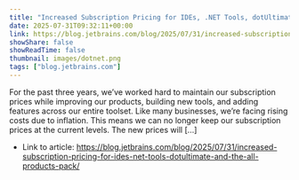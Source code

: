 ```yaml
---
title: "Increased Subscription Pricing for IDEs, .NET Tools, dotUltimate, and the All Products Pack"
date: 2025-07-31T09:32:11+00:00
link: https://blog.jetbrains.com/blog/2025/07/31/increased-subscription-pricing-for-ides-net-tools-dotultimate-and-the-all-products-pack/
showShare: false
showReadTime: false
thumbnail: images/dotnet.png
tags: ["blog.jetbrains.com"]
---
```

For the past three years, we’ve worked hard to maintain our subscription prices while improving our products, building new tools, and adding features across our entire toolset. Like many businesses, we’re facing rising costs due to inflation. This means we can no longer keep our subscription prices at the current levels. The new prices will […]

- Link to article: https://blog.jetbrains.com/blog/2025/07/31/increased-subscription-pricing-for-ides-net-tools-dotultimate-and-the-all-products-pack/